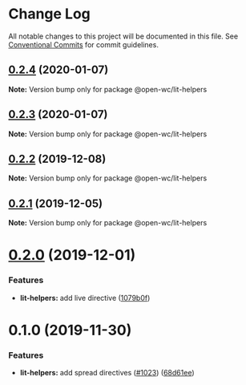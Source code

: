 # Change Log

All notable changes to this project will be documented in this file.
See [Conventional Commits](https://conventionalcommits.org) for commit guidelines.

## [0.2.4](https://github.com/open-wc/open-wc/compare/@open-wc/lit-helpers@0.2.3...@open-wc/lit-helpers@0.2.4) (2020-01-07)

**Note:** Version bump only for package @open-wc/lit-helpers





## [0.2.3](https://github.com/open-wc/open-wc/compare/@open-wc/lit-helpers@0.2.2...@open-wc/lit-helpers@0.2.3) (2020-01-07)

**Note:** Version bump only for package @open-wc/lit-helpers





## [0.2.2](https://github.com/open-wc/open-wc/compare/@open-wc/lit-helpers@0.2.1...@open-wc/lit-helpers@0.2.2) (2019-12-08)

**Note:** Version bump only for package @open-wc/lit-helpers





## [0.2.1](https://github.com/open-wc/open-wc/compare/@open-wc/lit-helpers@0.2.0...@open-wc/lit-helpers@0.2.1) (2019-12-05)

**Note:** Version bump only for package @open-wc/lit-helpers





# [0.2.0](https://github.com/open-wc/open-wc/compare/@open-wc/lit-helpers@0.1.0...@open-wc/lit-helpers@0.2.0) (2019-12-01)


### Features

* **lit-helpers:** add live directive ([1079b0f](https://github.com/open-wc/open-wc/commit/1079b0f3c30a9ca20d9e166e54c2b4a273867db1))





# 0.1.0 (2019-11-30)


### Features

* **lit-helpers:** add spread directives ([#1023](https://github.com/open-wc/open-wc/issues/1023)) ([68d61ee](https://github.com/open-wc/open-wc/commit/68d61eeb5b187430f3c94369272b42cebd0f3df1))
